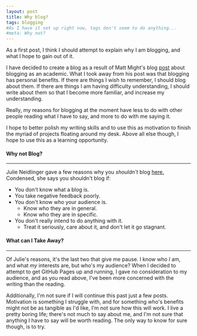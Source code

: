 ```yaml
---
layout: post
title: Why blog?
tags: blogging
#As I have it set up right now, tags don't seem to do anything...
#meta: Why not?
---
```


As a first post, I think I should attempt to explain why I am blogging, and what I hope to gain out of it.

I have decided to create a blog as a result of Matt Might's blog [post](http://matt.might.net/articles/how-to-blog-as-an-academic/) about blogging as an academic. What I took away from his post was that blogging has personal benefits. If there are things I wish to remember, I should blog about them. If there are things I am having difficulty understanding, I should write about them so that I become more familiar, and increase my understanding.

Really, my reasons for blogging at the moment have less to do with other people reading what I have to say, and more to do with me saying it.

I hope to better polish my writing skills and to use this as motivation to finish the myriad of projects floating around my desk. Above all else though, I hope to use this as a learning opportunity.

#### Why not Blog?
----

Julie Neidlinger gave a few reasons why you *shouldn't* blog [here.](http://todaymade.com/blog/should-not-blog/) Condensed, she says you shouldn't blog if:

* You don't know what a blog is.
* You take negative feedback poorly.
* You don't know who your audience is.
   - Know who they are in general.
   - Know who they are in specific.
* You don't really intend to do anything with it.
   - Treat it seriously, care about it, and don't let it go stagnant.

#### What can I Take Away?
----

Of Julie's reasons, it's the last two that give me pause. I know who *I* am, and what *my* interests are, but who's my audience? When I decided to attempt to get GitHub Pages up and running, I gave no consideration to my audience, and as you read above, I've been more concerned with the writing than the reading.

Additionally, I'm not sure if I will continue this past just a few posts. Motivation is something I struggle with, and for something who's benefits might not be as tangible as I'd like, I'm not sure how this will work. I live a pretty boring life; there's not much to say about me, and I'm not sure that anything I have to say will be worth reading. The only way to know for sure though, is to try.
